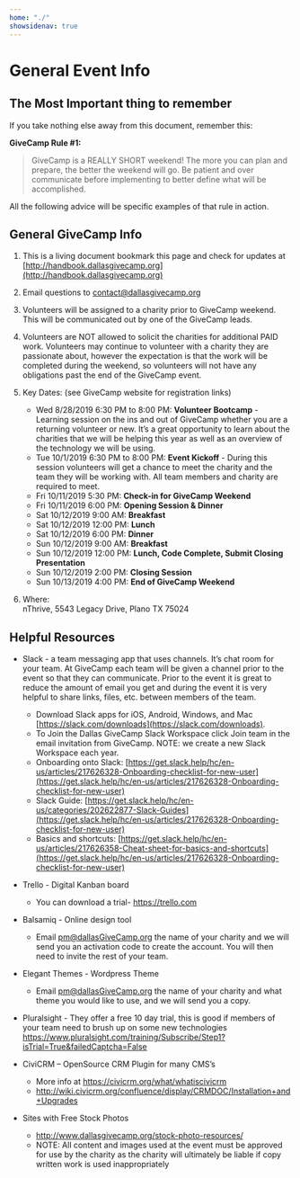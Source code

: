 ```yaml
---
home: "./"
showsidenav: true
---
```


# General Event Info

## The Most Important thing to remember

If you take nothing else away from this document, remember this:

**GiveCamp Rule #1:**

> GiveCamp is a REALLY SHORT weekend! The more you can plan and prepare, the better the weekend will go. Be patient and over communicate before implementing to better define what will be accomplished.

All the following advice will be specific examples of that rule in action. 

## General GiveCamp Info

1.	This is a living document bookmark this page and check for updates at [http://handbook.dallasgivecamp.org](http://handbook.dallasgivecamp.org)

1.	Email questions to [contact@dallasgivecamp.org](mailto:contact@dallasgivecamp.org)

1.	Volunteers will be assigned to a charity prior to GiveCamp weekend. This will be communicated out by one of the GiveCamp leads. 

1.	Volunteers are NOT allowed to solicit the charities for additional PAID work. Volunteers may continue to volunteer with a charity they are passionate about, however the expectation is that the work will be completed during the weekend, so volunteers will not have any obligations past the end of the GiveCamp event. 

1.	Key Dates: (see GiveCamp website for registration links)

    - Wed 8/28/2019 6:30 PM to 8:00 PM: **Volunteer Bootcamp** - Learning session on the ins and out of GiveCamp whether you are a returning volunteer or new.  It’s a great opportunity to learn about the charities that we will be helping this year as well as an overview of the technology we will be using.
    - Tue 10/1/2019 6:30 PM to 8:00 PM: **Event Kickoff** - During this session volunteers will get a chance to meet the charity and the team they will be working with. All team members and charity are required to meet.
    - Fri 10/11/2019 5:30 PM: **Check-in for GiveCamp Weekend**
    - Fri 10/11/2019 6:00 PM: **Opening Session & Dinner**
    - Sat 10/12/2019 9:00 AM: **Breakfast**
    - Sat 10/12/2019 12:00 PM: **Lunch**
    - Sat 10/12/2019 6:00 PM: **Dinner**
    - Sun 10/12/2019 9:00 AM: **Breakfast**
    - Sun 10/12/2019 12:00 PM: **Lunch, Code Complete, Submit Closing Presentation**
    - Sun 10/12/2019 2:00 PM: **Closing Session**
    - Sun 10/13/2019 4:00 PM: **End of GiveCamp Weekend** 

1.	Where:  
    nThrive, 5543 Legacy Drive, Plano TX 75024

## Helpful Resources

- Slack - a team messaging app that uses channels. It’s chat room for your team. At GiveCamp each team will be given a channel prior to the event so that they can communicate. Prior to the event it is great to reduce the amount of email you get and during the event it is very helpful to share links, files, etc. between members of the team. 
  - Download Slack apps for iOS, Android, Windows, and Mac [https://slack.com/downloads](https://slack.com/downloads).
  - To Join the Dallas GiveCamp Slack Workspace click Join team in the email invitation from GiveCamp. NOTE: we create a new Slack Workspace each year. 
  - Onboarding onto Slack: [https://get.slack.help/hc/en-us/articles/217626328-Onboarding-checklist-for-new-user](https://get.slack.help/hc/en-us/articles/217626328-Onboarding-checklist-for-new-user)
  - Slack Guide: [https://get.slack.help/hc/en-us/categories/202622877-Slack-Guides](https://get.slack.help/hc/en-us/articles/217626328-Onboarding-checklist-for-new-user)
  - Basics and shortcuts:  [https://get.slack.help/hc/en-us/articles/217626358-Cheat-sheet-for-basics-and-shortcuts](https://get.slack.help/hc/en-us/articles/217626328-Onboarding-checklist-for-new-user)



- Trello - Digital Kanban board
  - You can download a trial- https://trello.com
- Balsamiq - Online design tool
  - Email pm@dallasGiveCamp.org the name of your charity and we will send you an activation code to create the account. You will then need to invite the rest of your team. 
- Elegant Themes - Wordpress Theme
  - Email pm@dallasGiveCamp.org the name of your charity and what theme you would like to use, and we will send you a copy.
- Pluralsight - They offer a free 10 day trial, this is good if members of your team need to brush up on some new technologies https://www.pluralsight.com/training/Subscribe/Step1?isTrial=True&failedCaptcha=False
- CiviCRM – OpenSource CRM Plugin for many CMS’s
  - More info at https://civicrm.org/what/whatiscivicrm
  - http://wiki.civicrm.org/confluence/display/CRMDOC/Installation+and+Upgrades
- Sites with Free Stock Photos
  - http://www.dallasgivecamp.org/stock-photo-resources/
  - NOTE: All content and images used at the event must be approved for use by the charity as the charity will ultimately be liable if copy written work is used inappropriately

